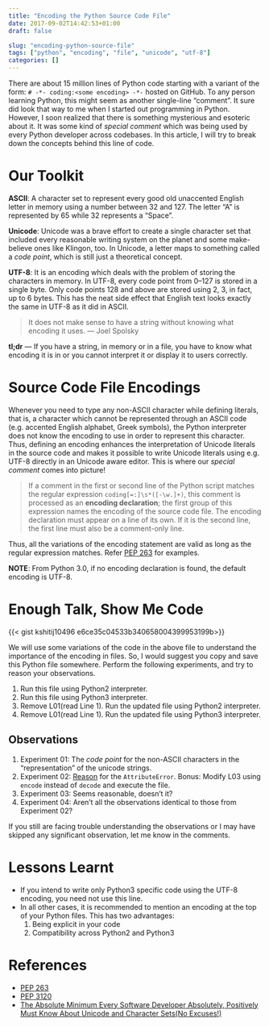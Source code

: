 ```yaml
---
title: "Encoding the Python Source Code File"
date: 2017-09-02T14:42:53+01:00
draft: false

slug: "encoding-python-source-file"
tags: ["python", "encoding", "file", "unicode", "utf-8"]
categories: []
---
```


There are about 15 million lines of Python code starting with a variant of the form: `# -*- coding:<some encoding> -*-` hosted on GitHub. To any person learning Python, this might seem as another single-line “comment”. It sure did look that way to me when I started out programming in Python. However, I soon realized that there is something mysterious and esoteric about it. It was some kind of *special comment* which was being used by every Python developer across codebases. In this article, I will try to break down the concepts behind this line of code.

# Our Toolkit

**ASCII**: A character set to represent every good old unaccented English letter in memory using a number between 32 and 127. The letter “A” is represented by 65 while 32 represents a “Space”.

**Unicode**: Unicode was a brave effort to create a single character set that included every reasonable writing system on the planet and some make-believe ones like Klingon, too. In Unicode, a letter maps to something called a *code point*, which is still just a theoretical concept.

**UTF-8**: It is an encoding which deals with the problem of storing the characters in memory. In UTF-8, every code point from 0–127 is stored in a single byte. Only code points 128 and above are stored using 2, 3, in fact, up to 6 bytes. This has the neat side effect that English text looks exactly the same in UTF-8 as it did in ASCII.

> It does not make sense to have a string without knowing what encoding it uses. — Joel Spolsky

**tl;dr** — If you have a string, in memory or in a file, you have to know what encoding it is in or you cannot interpret it or display it to users correctly.

# Source Code File Encodings

Whenever you need to type any non-ASCII character while defining literals, that is, a character which cannot be represented through an ASCII code
(e.g. accented English alphabet, Greek symbols), the Python interpreter does not know the encoding to use in order to represent this character. Thus, defining an encoding enhances the interpretation of Unicode literals in the source code and makes it possible to write Unicode literals using e.g. UTF-8 directly in an Unicode aware editor. This is where our *special comment* comes into picture!

> If a comment in the first or second line of the Python script matches the regular expression `coding[=:]\s*([-\w.]+)`, this comment is processed as an **encoding declaration**; the first group of this expression names the encoding of the source code file. The encoding declaration must appear on a line of its own. If it is the second line, the first line must also be a comment-only line.

Thus, all the variations of the encoding statement are valid as long as the regular expression matches. Refer [PEP 263](https://peps.python.org/pep-0263/) for examples.

**NOTE**: From Python 3.0, if no encoding declaration is found, the default encoding is UTF-8.

# Enough Talk, Show Me Code

{{< gist kshitij10496 e6ce35c04533b340658004399953199b>}}

We will use some variations of the code in the above file to understand the importance of the encoding in files. So, I would suggest you copy and save this Python file somewhere. Perform the following experiments, and try to reason your observations.

1. Run this file using Python2 interpreter.
2. Run this file using Python3 interpreter.
3. Remove L01(read Line 1). Run the updated file using Python2 interpreter.
4. Remove L01(read Line 1). Run the updated file using Python3 interpreter.

## Observations

1. Experiment 01: The *code point* for the non-ASCII characters in the “representation” of the unicode strings.
2. Experiment 02: [Reason](https://stackoverflow.com/questions/26125141/str-object-has-no-attribute-decode-in-python-3/26125214#26125214) for the `AttributeError`.
  Bonus: Modify L03 using `encode` instead of `decode` and execute the file.
3. Experiment 03: Seems reasonable, doesn’t it?
4. Experiment 04: Aren’t all the observations identical to those from Experiment 02?

If you still are facing trouble understanding the observations or I may have skipped any significant observation, let me know in the comments.

# Lessons Learnt

- If you intend to write only Python3 specific code using the UTF-8 encoding, you need not use this line.
- In all other cases, it is recommended to mention an encoding at the top of your Python files. This has two advantages:
  1. Being explicit in your code
  2. Compatibility across Python2 and Python3

# References

- [PEP 263](https://peps.python.org/pep-0263/)
- [PEP 3120](https://peps.python.org/pep-3120/)
- [The Absolute Minimum Every Software Developer Absolutely, Positively Must Know About Unicode and Character Sets(No Excuses!)](https://www.joelonsoftware.com/2003/10/08/the-absolute-minimum-every-software-developer-absolutely-positively-must-know-about-unicode-and-character-sets-no-excuses/)
